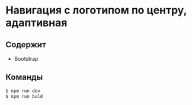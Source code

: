 # Навигация с логотипом по центру, адаптивная

## Содержит

- Bootstrap

## Команды

```sh
$ npm run dev
$ npm run buld
```
